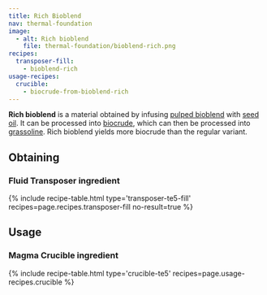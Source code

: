 ```yaml
---
title: Rich Bioblend
nav: thermal-foundation
image:
  - alt: Rich bioblend
    file: thermal-foundation/bioblend-rich.png
recipes:
  transposer-fill:
    - bioblend-rich
usage-recipes:
  crucible:
    - biocrude-from-bioblend-rich
---
```


**Rich bioblend** is a material obtained by infusing [pulped
bioblend](/docs/thermal-foundation/pulped-bioblend/) with [seed
oil](/docs/thermal-foundation/seed-oil/). It can be processed into
[biocrude](/docs/thermal-foundation/biocrude/), which can then be processed into
[grassoline](/docs/thermal-foundation/grassoline/). Rich bioblend yields more
biocrude than the regular variant.


Obtaining
---------

### Fluid Transposer ingredient
{% include recipe-table.html type='transposer-te5-fill' recipes=page.recipes.transposer-fill no-result=true %}


Usage
-----

### Magma Crucible ingredient
{% include recipe-table.html type='crucible-te5' recipes=page.usage-recipes.crucible %}
